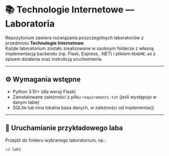 # 📚 Technologie Internetowe — Laboratoria

Repozytorium zawiera rozwiązania poszczególnych laboratoriów z przedmiotu **Technologie Internetowe**.  
Każde laboratorium zostało zrealizowane w osobnym folderze z własną implementacją backendu (np. Flask, Express, .NET) i plikiem `README.md` z opisem działania oraz instrukcją uruchomienia.

---

## ⚙️ Wymagania wstępne

- Python 3.10+ (dla wersji Flask)
- Zainstalowane zależności z pliku `requirements.txt` (jeśli występuje w danym labie)
- SQLite lub inna lokalna baza danych, w zależności od implementacji

---

## 🚀 Uruchamianie przykładowego laba

Przejdź do folderu wybranego laboratorium, np.:

```bash
cd lab1

